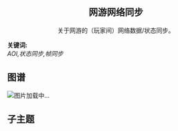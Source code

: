 <h2 align="center">网游网络同步</h2>
<p align="center">关于网游的（玩家间）网络数据/状态同步。</p>

**关键词:**<br/>
*AOI,状态同步,帧同步*

## 图谱
![图片加载中...](https://github.com/gonglei007/GameDevMind/blob/main/exports/4.2.2.网游网络同步.png?raw=true)

## 子主题
